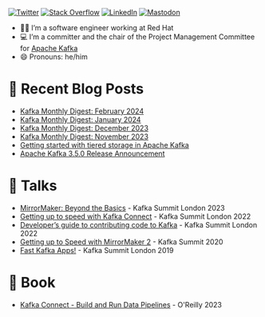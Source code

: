 [![Twitter](https://img.shields.io/badge/Twitter-1DA1F2?logo=twitter&logoColor=white)](https://twitter.com/MickaelMaison)
[![Stack Overflow](https://img.shields.io/badge/StackOverflow-FE7A16?logo=stackoverflow&logoColor=white)](https://stackoverflow.com/users/1765189/mickael-maison?tab=profile)
[![LinkedIn](https://img.shields.io/badge/LinkedIn-0077B5?logo=linkedin&logoColor=white)](https://www.linkedin.com/in/mickaelmaison/)
[![Mastodon](https://img.shields.io/badge/Mastodon-5855DE?logo=mastodon&logoColor=white)](https://mas.to/@MickaelMaison)

- 👨‍🔧 I’m a software engineer working at Red Hat
- 💻 I’m a committer and the chair of the Project Management Committee for [Apache Kafka](https://kafka.apache.org/)
- 😄 Pronouns: he/him

# 📝 Recent Blog Posts

- [Kafka Monthly Digest: February 2024](https://developers.redhat.com/blog/2024/03/01/kafka-monthly-digest-february-2024)
- [Kafka Monthly Digest: January 2024](https://developers.redhat.com/blog/2024/01/31/kafka-monthly-digest-january-2024)
- [Kafka Monthly Digest: December 2023](https://developers.redhat.com/blog/2023/12/22/kafka-monthly-digest-december-2023)
- [Kafka Monthly Digest: November 2023](https://developers.redhat.com/blog/2023/11/29/kafka-monthly-digest-november-2023)
- [Getting started with tiered storage in Apache Kafka](https://developers.redhat.com/articles/2023/11/22/getting-started-tiered-storage-apache-kafka)
- [Apache Kafka 3.5.0 Release Announcement](https://kafka.apache.org/blog#apache_kafka_350_release_announcement)

# 💬 Talks

- [MirrorMaker: Beyond the Basics](https://www.confluent.io/events/kafka-summit-london-2023/mirrormaker-beyond-the-basics/) - Kafka Summit London 2023
- [Getting up to speed with Kafka Connect](https://www.confluent.io/en-gb/events/kafka-summit-london-2022/getting-up-to-speed-with-kafka-connect-from-the-basics-to-the-latest/) - Kafka Summit London 2022
- [Developer’s guide to contributing code to Kafka](https://www.confluent.io/events/kafka-summit-london-2022/developers-guide-to-contributing-code-to-kafka/) - Kafka Summit London 2022
- [Getting up to Speed with MirrorMaker 2](https://www.confluent.io/resources/kafka-summit-2020/getting-up-to-speed-with-mirrormaker-2/) - Kafka Summit 2020
- [Fast Kafka Apps!](https://www.confluent.io/kafka-summit-lon19/fast-kafka-apps/) - Kafka Summit London 2019

# 📘 Book

- [Kafka Connect - Build and Run Data Pipelines](https://www.oreilly.com/library/view/kafka-connect/9781098126520/) - O'Reilly 2023
